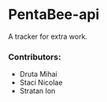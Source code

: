 # PentaBee-api

A tracker for extra work.

### Contributors:

* Druta Mihai
* Staci Nicolae
* Stratan Ion
